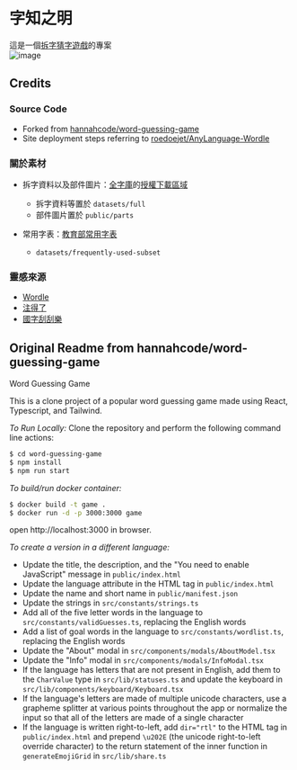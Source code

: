 # 字知之明

這是一個[拆字猜字遊戲](https://zedaizd.github.io/zh-char-puzzle/)的專案  
![image](https://user-images.githubusercontent.com/47981087/152500843-62fde6d1-8c12-4f9d-8302-113fcef040ec.png)

## Credits

### Source Code

- Forked from [hannahcode/word-guessing-game](https://github.com/hannahcode/word-guessing-game)  
- Site deployment steps referring to [roedoejet/AnyLanguage-Wordle](https://github.com/roedoejet/AnyLanguage-Wordle)

### 關於素材

- 拆字資料以及部件圖片：[全字庫](https://www.cns11643.gov.tw/index.jsp)的[授權下載區域](https://www.cns11643.gov.tw/pageView.jsp?ID=59)  
  - 拆字資料等置於 `datasets/full`  
  - 部件圖片置於 `public/parts`  

- 常用字表：[教育部常用字表](https://language.moe.gov.tw/result.aspx?classify_sn=23&subclassify_sn=437&content_sn=46)  
  - `datasets/frequently-used-subset`  

### 靈感來源
- [Wordle](https://www.powerlanguage.co.uk/wordle/)
- [注得了](https://words.hk/static/bopomofo-wordle/)
- [國字刮刮樂](https://stimim.github.io/cht_scratchcard/)


## Original Readme from hannahcode/word-guessing-game

Word Guessing Game

This is a clone project of a popular word guessing game made using React, Typescript, and Tailwind.

_To Run Locally:_
Clone the repository and perform the following command line actions:

```bash
$ cd word-guessing-game
$ npm install
$ npm run start
```

_To build/run docker container:_

```bash
$ docker build -t game .
$ docker run -d -p 3000:3000 game
```

open http://localhost:3000 in browser.

_To create a version in a different language:_

- Update the title, the description, and the "You need to enable JavaScript" message in `public/index.html`
- Update the language attribute in the HTML tag in `public/index.html`
- Update the name and short name in `public/manifest.json`
- Update the strings in `src/constants/strings.ts`
- Add all of the five letter words in the language to `src/constants/validGuesses.ts`, replacing the English words
- Add a list of goal words in the language to `src/constants/wordlist.ts`, replacing the English words
- Update the "About" modal in `src/components/modals/AboutModel.tsx`
- Update the "Info" modal in `src/components/modals/InfoModal.tsx`
- If the language has letters that are not present in English, add them to the `CharValue` type in `src/lib/statuses.ts` and update the keyboard in `src/lib/components/keyboard/Keyboard.tsx`
- If the language's letters are made of multiple unicode characters, use a grapheme splitter at various points throughout the app or normalize the input so that all of the letters are made of a single character
- If the language is written right-to-left, add `dir="rtl"` to the HTML tag in `public/index.html` and prepend `\u202E` (the unicode right-to-left override character) to the return statement of the inner function in `generateEmojiGrid` in `src/lib/share.ts`
